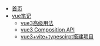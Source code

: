 * [首页](/README)    <!-- 对应 README.md -->
* [vue笔记](articles/vue/vite) <!-- 对应 vue/vite.md -->
	- [vue3高级用法](articles/vue/vue高级用法)
	- [vue3 Composition API](/articles/vue/vue3CompositionAPI)
	- [vue3+vite+typescirpt搭建项目](/articles/vue/vue3ViteTypescript)
